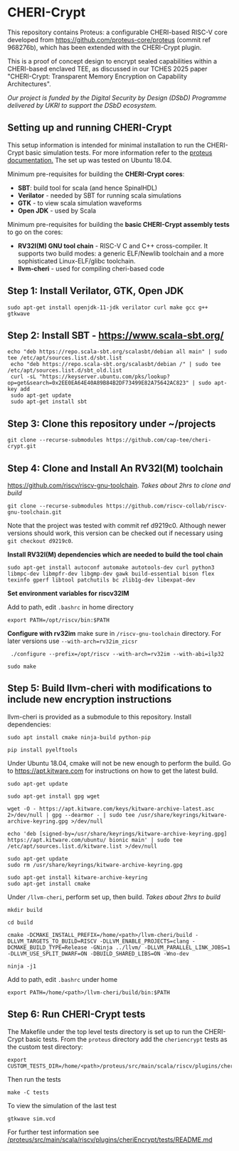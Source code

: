 # CHERI-Crypt

This repository contains Proteus: a configurable CHERI-based RISC-V core developed from https://github.com/proteus-core/proteus (commit ref 968276b), which has been extended with the CHERI-Crypt plugin.

This is a proof of concept design to encrypt sealed capabilities within a CHERI-based enclaved TEE, as discussed in our TCHES 2025 paper "CHERI-Crypt: Transparent Memory Encryption on Capability Architectures".

*Our project is funded by the Digital Security by Design (DSbD) Programme delivered by UKRI to support the DSbD ecosystem.*



## Setting up and running CHERI-Crypt

This setup information is intended for minimal installation to run the CHERI-Crypt basic simulation tests. For more information refer to the [proteus documentation.](./proteus/README.md) The set up was tested on Ubuntu 18.04.

Minimum pre-requisites for building the **CHERI-Crypt cores**:

* **SBT**: build tool for scala (and hence SpinalHDL)
* **Verilator** - needed by SBT for running scala simulations
* **GTK** - to view scala simulation waveforms
* **Open JDK** - used by Scala

Minimum pre-requisites for building the  **basic CHERI-Crypt assembly tests** to go on the cores:

* **RV32I(M) GNU tool chain** - RISC-V C and C++ cross-compiler. It supports two build modes: a generic ELF/Newlib toolchain and a more sophisticated Linux-ELF/glibc toolchain.
* **llvm-cheri** - used for compiling cheri-based code 

## Step 1: Install Verilator, GTK, Open JDK

```
sudo apt-get install openjdk-11-jdk verilator curl make gcc g++ gtkwave
```
## Step 2: Install SBT - https://www.scala-sbt.org/

```
echo "deb https://repo.scala-sbt.org/scalasbt/debian all main" | sudo tee /etc/apt/sources.list.d/sbt.list
 echo "deb https://repo.scala-sbt.org/scalasbt/debian /" | sudo tee /etc/apt/sources.list.d/sbt_old.list
 curl -sL "https://keyserver.ubuntu.com/pks/lookup?op=get&search=0x2EE0EA64E40A89B84B2DF73499E82A75642AC823" | sudo apt-key add
 sudo apt-get update
 sudo apt-get install sbt
```

## Step 3: Clone this repository under ~/projects

```
git clone --recurse-submodules https://github.com/cap-tee/cheri-crypt.git
```
## Step 4: Clone and Install An RV32I(M) toolchain

https://github.com/riscv/riscv-gnu-toolchain. *Takes about 2hrs to clone and build*

```
git clone --recurse-submodules https://github.com/riscv-collab/riscv-gnu-toolchain.git
```
Note that the project was tested with commit ref d9219c0. Although newer versions should work, this version can be checked out if necessary using `git checkout d9219c0`.

**Install RV32I(M) dependencies which are needed to build the tool chain**

```
sudo apt-get install autoconf automake autotools-dev curl python3 libmpc-dev libmpfr-dev libgmp-dev gawk build-essential bison flex texinfo gperf libtool patchutils bc zlib1g-dev libexpat-dev
```
**Set environment variables for riscv32IM**

Add to path, edit `.bashrc` in home directory

```
export PATH=/opt/riscv/bin:$PATH
```

**Configure with rv32im**
make sure in `/riscv-gnu-toolchain` directory. For later versions use `--with-arch=rv32im_zicsr`

```
 ./configure --prefix=/opt/riscv --with-arch=rv32im --with-abi=ilp32

sudo make  
``` 

## Step 5: Build llvm-cheri with modifications to include new encryption instructions

llvm-cheri is provided as a submodule to this repository. Install dependencies:

```
sudo apt install cmake ninja-build python-pip

pip install pyelftools
```

Under Ubuntu 18.04, cmake will not be new enough to perform the build. Go to
https://apt.kitware.com for instructions on how to get the latest build.

```
sudo apt-get update

sudo apt-get install gpg wget

wget -O - https://apt.kitware.com/keys/kitware-archive-latest.asc 2>/dev/null | gpg --dearmor - | sudo tee /usr/share/keyrings/kitware-archive-keyring.gpg >/dev/null

echo 'deb [signed-by=/usr/share/keyrings/kitware-archive-keyring.gpg] https://apt.kitware.com/ubuntu/ bionic main' | sudo tee /etc/apt/sources.list.d/kitware.list >/dev/null

sudo apt-get update
sudo rm /usr/share/keyrings/kitware-archive-keyring.gpg

sudo apt-get install kitware-archive-keyring
sudo apt-get install cmake
```

Under `/llvm-cheri`, perform set up, then build. *Takes about 2hrs to build*

```
mkdir build

cd build

cmake -DCMAKE_INSTALL_PREFIX=/home/<path>/llvm-cheri/build -DLLVM_TARGETS_TO_BUILD=RISCV -DLLVM_ENABLE_PROJECTS=clang -DCMAKE_BUILD_TYPE=Release -GNinja ../llvm/ -DLLVM_PARALLEL_LINK_JOBS=1 -DLLVM_USE_SPLIT_DWARF=ON -DBUILD_SHARED_LIBS=ON -Wno-dev

ninja -j1
```

Add to path, edit `.bashrc` under home
```
export PATH=/home/<path>/llvm-cheri/build/bin:$PATH
```

## Step 6: Run CHERI-Crypt tests

The Makefile under the top level tests directory is set up to run the CHERI-Crypt basic tests. From the `proteus` directory add the `cheriencrypt` tests as the custom test directory:
```
export CUSTOM_TESTS_DIR=/home/<path>/proteus/src/main/scala/riscv/plugins/cheriEncrypt/tests
```
Then run the tests
```
make -C tests
```

To view the simulation of the last test
```
gtkwave sim.vcd
```

For further test information see [/proteus/src/main/scala/riscv/plugins/cheriEncrypt/tests/README.md](./proteus/src/main/scala/riscv/plugins/cheriEncrypt/tests/README.md)